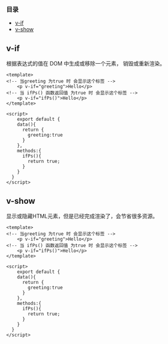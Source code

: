 ### 目录

- [v-if](#v-if)
- [v-show](#v-show)









## v-if

根据表达式的值在 DOM 中生成或移除一个元素， 销毁或重新渲染。

```vue
<template>
<!-- 当greeting 为true 时 会显示这个标签 -->
	<p v-if="greeting">Hello</p>
<!-- 当 ifPs() 函数返回值 为true 时 会显示这个标签 -->
	<p v-if="ifPs()">Hello</p>
</template>

<script>
	export default {
    data(){
      return {
        greeting:true
      }
    },
    methods:{
      ifPs(){
        return true;
      }
    }
  }
</script>
```

## v-show

显示或隐藏HTML元素，但是已经完成渲染了，会节省很多资源。

```vue
<template>
<!-- 当greeting 为true 时 会显示这个标签 -->
	<p v-if="greeting">Hello</p>
<!-- 当 ifPs() 函数返回值 为true 时 会显示这个标签 -->
	<p v-if="ifPs()">Hello</p>
</template>

<script>
	export default {
    data(){
      return {
        greeting:true
      }
    },
    methods:{
      ifPs(){
        return true;
      }
    }
  }
</script>
```





